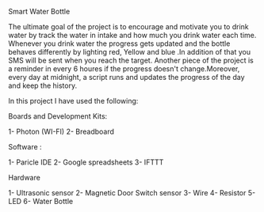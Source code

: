
Smart Water Bottle

The ultimate goal of the project is to encourage and motivate you to drink water by track the water in intake and how much you drink water each time. Whenever you drink water the progress gets updated and the bottle behaves differently by lighting red, Yellow and blue .In addition of that you SMS will be sent when you reach the target. Another piece of the project is a reminder in every 6 houres if the progress doesn't change.Moreover, every day at midnight, a script runs and updates the progress of the day and keep the history.

In this project I have used the following: 


Boards and Development Kits: 

1- Photon (WI-FI)
2- Breadboard

Software : 

1- Paricle IDE
2- Google spreadsheets
3- IFTTT 

Hardware

1- Ultrasonic sensor
2- Magnetic Door Switch sensor
3- Wire
4- Resistor
5- LED
6- Water Bottle
 
  
